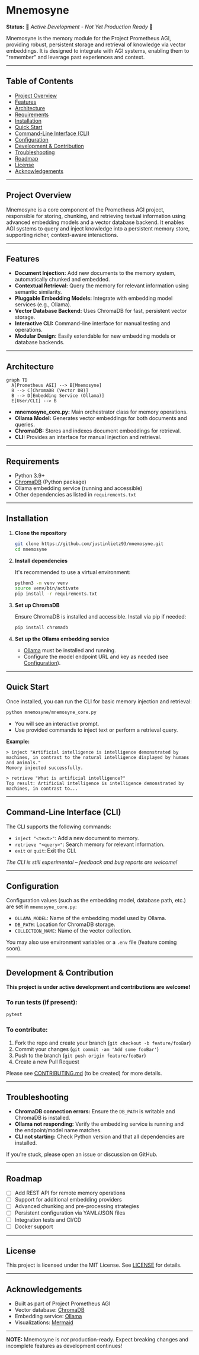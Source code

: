 # Mnemosyne

**Status:** 🚧 _Active Development - Not Yet Production Ready_ 🚧

Mnemosyne is the memory module for the Project Prometheus AGI, providing robust, persistent storage and retrieval of knowledge via vector embeddings. It is designed to integrate with AGI systems, enabling them to "remember" and leverage past experiences and context.

---

## Table of Contents

- [Project Overview](#project-overview)
- [Features](#features)
- [Architecture](#architecture)
- [Requirements](#requirements)
- [Installation](#installation)
- [Quick Start](#quick-start)
- [Command-Line Interface (CLI)](#command-line-interface-cli)
- [Configuration](#configuration)
- [Development & Contribution](#development--contribution)
- [Troubleshooting](#troubleshooting)
- [Roadmap](#roadmap)
- [License](#license)
- [Acknowledgements](#acknowledgements)

---

## Project Overview

Mnemosyne is a core component of the Prometheus AGI project, responsible for storing, chunking, and retrieving textual information using advanced embedding models and a vector database backend. It enables AGI systems to query and inject knowledge into a persistent memory store, supporting richer, context-aware interactions.

---

## Features

- **Document Injection:** Add new documents to the memory system, automatically chunked and embedded.
- **Contextual Retrieval:** Query the memory for relevant information using semantic similarity.
- **Pluggable Embedding Models:** Integrate with embedding model services (e.g., Ollama).
- **Vector Database Backend:** Uses ChromaDB for fast, persistent vector storage.
- **Interactive CLI:** Command-line interface for manual testing and operations.
- **Modular Design:** Easily extendable for new embedding models or database backends.

---

## Architecture

```mermaid
graph TD
  A[Prometheus AGI] --> B[Mnemosyne]
  B --> C[ChromaDB (Vector DB)]
  B --> D[Embedding Service (Ollama)]
  E[User/CLI] --> B
```

- **mnemosyne_core.py:** Main orchestrator class for memory operations.
- **Ollama Model:** Generates vector embeddings for both documents and queries.
- **ChromaDB:** Stores and indexes document embeddings for retrieval.
- **CLI:** Provides an interface for manual injection and retrieval.

---

## Requirements

- Python 3.9+
- [ChromaDB](https://www.trychroma.com/) (Python package)
- Ollama embedding service (running and accessible)
- Other dependencies as listed in `requirements.txt`

---

## Installation

1. **Clone the repository**

    ```bash
    git clone https://github.com/justinlietz93/mnemosyne.git
    cd mnemosyne
    ```

2. **Install dependencies**

    It's recommended to use a virtual environment:

    ```bash
    python3 -m venv venv
    source venv/bin/activate
    pip install -r requirements.txt
    ```

3. **Set up ChromaDB**

    Ensure ChromaDB is installed and accessible. Install via pip if needed:

    ```bash
    pip install chromadb
    ```

4. **Set up the Ollama embedding service**

    - [Ollama](https://ollama.ai/) must be installed and running.
    - Configure the model endpoint URL and key as needed (see [Configuration](#configuration)).

---

## Quick Start

Once installed, you can run the CLI for basic memory injection and retrieval:

```bash
python mnemosyne/mnemosyne_core.py
```

- You will see an interactive prompt.
- Use provided commands to inject text or perform a retrieval query.

**Example:**

```text
> inject "Artificial intelligence is intelligence demonstrated by machines, in contrast to the natural intelligence displayed by humans and animals."
Memory injected successfully.

> retrieve "What is artificial intelligence?"
Top result: Artificial intelligence is intelligence demonstrated by machines, in contrast to...
```

---

## Command-Line Interface (CLI)

The CLI supports the following commands:

- `inject "<text>"`: Add a new document to memory.
- `retrieve "<query>"`: Search memory for relevant information.
- `exit` or `quit`: Exit the CLI.

_The CLI is still experimental – feedback and bug reports are welcome!_

---

## Configuration

Configuration values (such as the embedding model, database path, etc.) are set in `mnemosyne_core.py`:

- `OLLAMA_MODEL`: Name of the embedding model used by Ollama.
- `DB_PATH`: Location for ChromaDB storage.
- `COLLECTION_NAME`: Name of the vector collection.

You may also use environment variables or a `.env` file (feature coming soon).

---

## Development & Contribution

**This project is under active development and contributions are welcome!**

### To run tests (if present):

```bash
pytest
```

### To contribute:

1. Fork the repo and create your branch (`git checkout -b feature/fooBar`)
2. Commit your changes (`git commit -am 'Add some fooBar'`)
3. Push to the branch (`git push origin feature/fooBar`)
4. Create a new Pull Request

Please see [CONTRIBUTING.md](CONTRIBUTING.md) (to be created) for more details.

---

## Troubleshooting

- **ChromaDB connection errors:** Ensure the `DB_PATH` is writable and ChromaDB is installed.
- **Ollama not responding:** Verify the embedding service is running and the endpoint/model name matches.
- **CLI not starting:** Check Python version and that all dependencies are installed.

If you're stuck, please open an issue or discussion on GitHub.

---

## Roadmap

- [ ] Add REST API for remote memory operations
- [ ] Support for additional embedding providers
- [ ] Advanced chunking and pre-processing strategies
- [ ] Persistent configuration via YAML/JSON files
- [ ] Integration tests and CI/CD
- [ ] Docker support

---

## License

This project is licensed under the MIT License. See [LICENSE](LICENSE) for details.

---

## Acknowledgements

- Built as part of Project Prometheus AGI
- Vector database: [ChromaDB](https://www.trychroma.com/)
- Embedding service: [Ollama](https://ollama.ai/)
- Visualizations: [Mermaid](https://mermaid-js.github.io/)

---

**NOTE:** Mnemosyne is _not_ production-ready. Expect breaking changes and incomplete features as development continues!
